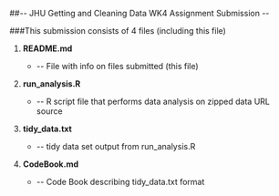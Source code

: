
##-- JHU Getting and Cleaning Data WK4 Assignment Submission --


###This submission consists of 4 files (including this file)

1. **README.md**

   * -- File with info on files submitted (this file)


2. **run_analysis.R**

   * -- R script file  that performs data analysis
                        on zipped data URL source
			
3. **tidy_data.txt**

   * -- tidy data set output from run_analysis.R
                        

4. **CodeBook.md**

   * -- Code Book describing tidy_data.txt format
                        

